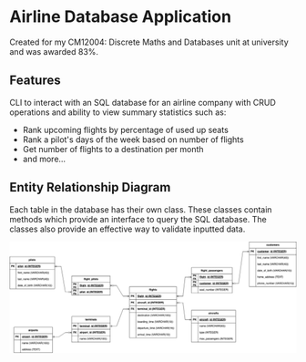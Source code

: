 # Airline Database Application

Created for my CM12004: Discrete Maths and Databases unit at university and was awarded 83%. 

## Features

CLI to interact with an SQL database for an airline company with CRUD operations and ability to view summary statistics such as:
- Rank upcoming flights by percentage of used up seats
- Rank a pilot's days of the week based on number of flights
- Get number of flights to a destination per month
- and more...

## Entity Relationship Diagram

Each table in the database has their own class. These classes contain methods which provide an interface to query the SQL database. The classes also provide an effective way to validate inputted data. 

![ERD](./ERD.png)
